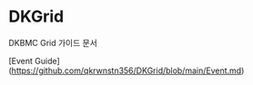# DKGrid
DKBMC Grid 가이드 문서

[Event Guide] (https://github.com/qkrwnstn356/DKGrid/blob/main/Event.md)
